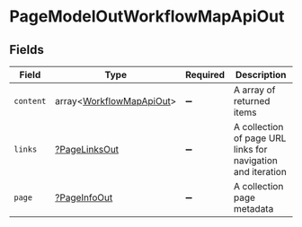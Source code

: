 # PageModelOutWorkflowMapApiOut


## Fields

| Field                                                                | Type                                                                 | Required                                                             | Description                                                          |
| -------------------------------------------------------------------- | -------------------------------------------------------------------- | -------------------------------------------------------------------- | -------------------------------------------------------------------- |
| `content`                                                            | array<[WorkflowMapApiOut](../../models/shared/WorkflowMapApiOut.md)> | :heavy_minus_sign:                                                   | A array of returned items                                            |
| `links`                                                              | [?PageLinksOut](../../models/shared/PageLinksOut.md)                 | :heavy_minus_sign:                                                   | A collection of page URL links for navigation and iteration          |
| `page`                                                               | [?PageInfoOut](../../models/shared/PageInfoOut.md)                   | :heavy_minus_sign:                                                   | A collection page metadata                                           |